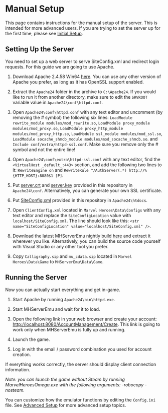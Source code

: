 # Manual Setup

This page contains instructions for the manual setup of the server. This is intended for more advanced users. If you are trying to set the server up for the first time, please see [Initial Setup](./InitialSetup.md).

## Setting Up the Server

You need to set up a web server to serve SiteConfig.xml and redirect login requests. For this guide we are going to use Apache.

1. Download Apache 2.4.58 Win64 [here](https://www.apachelounge.com/download/). You can use any other version of Apache you prefer, as long as it has OpenSSL support enabled.

2. Extract the ```Apache24``` folder in the archive to ```C:\Apache24```. If you would like to run it from another directory, make sure to edit the `SRVROOT` variable value in `Apache24\conf\httpd.conf`.

3. Open `Apache24\conf\httpd.conf` with any text editor and uncomment (by removing the # symbol) the following six lines: `LoadModule rewrite_module modules/mod_rewrite.so`, `LoadModule proxy_module modules/mod_proxy.so`,  `LoadModule proxy_http_module modules/mod_proxy_http.so`,  `LoadModule ssl_module modules/mod_ssl.so`, `LoadModule socache_shmcb_module modules/mod_socache_shmcb.so`. and `Include conf/extra/httpd-ssl.conf`. Make sure you remove only the # symbol and not the entire line!

4. Open ```Apache24\conf\extra\httpd-ssl.conf``` with any text editor, find the `<VirtualHost _default_:443>` section, and add the following two lines to it:
   `RewriteEngine on` and `RewriteRule ^/AuthServer(.*) http://%{HTTP_HOST}:8080$1 [P]`.

5. Put [server.crt](./../../assets/ssl/server.crt) and [server.key](./../../assets/ssl/server.key) provided in this repository in `Apache24\conf`. Alternatively, you can generate your own SSL certificate.

6. Put [SiteConfig.xml](./../../assets/SiteConfig.xml) provided in this repository in ```Apache24\htdocs```.

7. Open ```ClientConfig.xml``` located in ```Marvel Heroes\Data\Configs``` with any text editor and replace the ```SiteConfigLocation``` value with ```localhost/SiteConfig.xml```. The line should look like this: `<str name="SiteConfigLocation" value="localhost/SiteConfig.xml" />`.

8. Download the latest MHServerEmu nightly build [here](https://nightly.link/Crypto137/MHServerEmu/workflows/nightly-release-windows-x64/master?preview) and extract it wherever you like. Alternatively, you can build the source code yourself with Visual Studio or any other tool you prefer.

9. Copy `Calligraphy.sip` and `mu_cdata.sip` located in `Marvel Heroes\Data\Game` to `MHServerEmu\Data\Game`.

## Running the Server

Now you can actually start everything and get in-game.

1. Start Apache by running ```Apache24\bin\httpd.exe```.

2. Start MHServerEmu and wait for it to load.

3. Open the following link in your web browser and create your account: [http://localhost:8080/AccountManagement/Create](http://localhost:8080/AccountManagement/Create). This link is going to work only when MHServerEmu is fully up and running.

4. Launch the game.

5. Log in with the email / password combination you used for account creation.

If everything works correctly, the server should display client connection information.

*Note: you can launch the game without Steam by running MarvelHeroesOmega.exe with the following arguments: -robocopy -nosteam.*

You can customize how the emulator functions by editing the `Config.ini` file. See [Advanced Setup](./AdvancedSetup.md) for more advanced setup topics.
